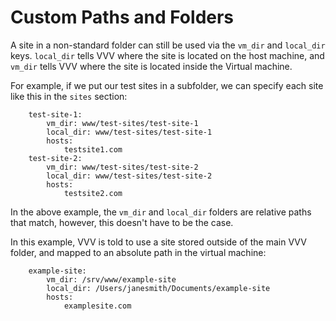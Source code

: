 # Custom Paths and Folders

A site in a non-standard folder can still be used via the `vm_dir` and `local_dir` keys. `local_dir` tells VVV where the site is located on the host machine, and `vm_dir` tells VVV where the site is located inside the Virtual machine.

For example, if we put our test sites in a subfolder, we can specify each site like this in the `sites` section:

```
    test-site-1:
    	vm_dir: www/test-sites/test-site-1
    	local_dir: www/test-sites/test-site-1
    	hosts:
    		testsite1.com
    test-site-2:
    	vm_dir: www/test-sites/test-site-2
    	local_dir: www/test-sites/test-site-2
    	hosts:
    		testsite2.com
```

In the above example, the `vm_dir` and `local_dir` folders are relative paths that match, however, this doesn't have to be the case.

In this example, VVV is told to use a site stored outside of the main VVV folder, and mapped to an absolute path in the virtual machine:

```
    example-site:
    	vm_dir: /srv/www/example-site
    	local_dir: /Users/janesmith/Documents/example-site
    	hosts:
    		examplesite.com
```